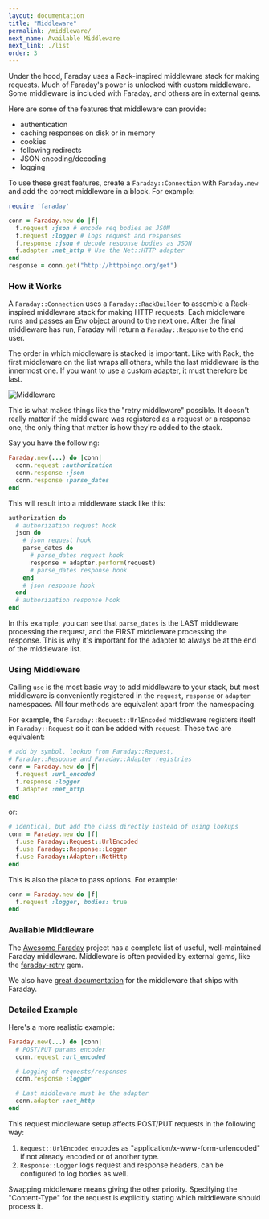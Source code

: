 ```yaml
---
layout: documentation
title: "Middleware"
permalink: /middleware/
next_name: Available Middleware
next_link: ./list
order: 3
---
```


Under the hood, Faraday uses a Rack-inspired middleware stack for making
requests. Much of Faraday's power is unlocked with custom middleware. Some
middleware is included with Faraday, and others are in external gems.

Here are some of the features that middleware can provide:

- authentication
- caching responses on disk or in memory
- cookies
- following redirects
- JSON encoding/decoding
- logging

To use these great features, create a `Faraday::Connection` with `Faraday.new`
and add the correct middleware in a block. For example:

```ruby
require 'faraday'

conn = Faraday.new do |f|
  f.request :json # encode req bodies as JSON
  f.request :logger # logs request and responses
  f.response :json # decode response bodies as JSON
  f.adapter :net_http # Use the Net::HTTP adapter
end
response = conn.get("http://httpbingo.org/get")
```

### How it Works

A `Faraday::Connection` uses a `Faraday::RackBuilder` to assemble a
Rack-inspired middleware stack for making HTTP requests. Each middleware runs
and passes an Env object around to the next one. After the final middleware has
run, Faraday will return a `Faraday::Response` to the end user.

The order in which middleware is stacked is important. Like with Rack, the first
middleware on the list wraps all others, while the last middleware is the
innermost one. If you want to use a custom [adapter](../adapters), it must
therefore be last.

![Middleware](../assets/img/middleware.png)

This is what makes things like the "retry middleware" possible.
It doesn't really matter if the middleware was registered as a request or a response one, the only thing that matter is how they're added to the stack.

Say you have the following:

```ruby
Faraday.new(...) do |conn|
  conn.request :authorization
  conn.response :json
  conn.response :parse_dates
end
```

This will result into a middleware stack like this:

```ruby
authorization do
  # authorization request hook
  json do
    # json request hook
    parse_dates do
      # parse_dates request hook
      response = adapter.perform(request)
      # parse_dates response hook
    end
    # json response hook
  end
  # authorization response hook
end
```

In this example, you can see that `parse_dates` is the LAST middleware processing the request, and the FIRST middleware processing the response.
This is why it's important for the adapter to always be at the end of the middleware list.

### Using Middleware

Calling `use` is the most basic way to add middleware to your stack, but most
middleware is conveniently registered in the `request`, `response` or `adapter`
namespaces. All four methods are equivalent apart from the namespacing.

For example, the `Faraday::Request::UrlEncoded` middleware registers itself in
`Faraday::Request` so it can be added with `request`. These two are equivalent:

```ruby
# add by symbol, lookup from Faraday::Request,
# Faraday::Response and Faraday::Adapter registries
conn = Faraday.new do |f|
  f.request :url_encoded
  f.response :logger
  f.adapter :net_http
end
```

or:

```ruby
# identical, but add the class directly instead of using lookups
conn = Faraday.new do |f|
  f.use Faraday::Request::UrlEncoded
  f.use Faraday::Response::Logger
  f.use Faraday::Adapter::NetHttp
end
```

This is also the place to pass options. For example:

```ruby
conn = Faraday.new do |f|
  f.request :logger, bodies: true
end
```

### Available Middleware

The [Awesome Faraday](https://github.com/lostisland/awesome-faraday/) project
has a complete list of useful, well-maintained Faraday middleware. Middleware is
often provided by external gems, like the
[faraday-retry](https://github.com/lostisland/faraday-retry) gem.

We also have [great documentation](list) for the middleware that ships with
Faraday.

### Detailed Example

Here's a more realistic example:

```ruby
Faraday.new(...) do |conn|
  # POST/PUT params encoder
  conn.request :url_encoded

  # Logging of requests/responses
  conn.response :logger

  # Last middleware must be the adapter
  conn.adapter :net_http
end
```

This request middleware setup affects POST/PUT requests in the following way:

1. `Request::UrlEncoded` encodes as "application/x-www-form-urlencoded" if not
  already encoded or of another type.
2. `Response::Logger` logs request and response headers, can be configured to log bodies as well.

Swapping middleware means giving the other priority. Specifying the
"Content-Type" for the request is explicitly stating which middleware should
process it.
